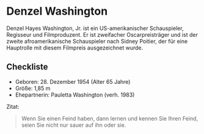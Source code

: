 # Denzel Washington

Denzel Hayes Washington, 
Jr. ist ein US-amerikanischer Schauspieler, Regisseur und Filmproduzent. 
Er ist zweifacher Oscarpreisträger und ist der zweite afroamerikanische Schauspieler nach Sidney Poitier, 
der für eine Hauptrolle mit diesem Filmpreis ausgezeichnet wurde.

## Checkliste
* Geboren: 28. Dezember 1954 (Alter 65 Jahre)
* Größe: 1,85 m
* Ehepartnerin: Pauletta Washington (verh. 1983)

Zitat:
> Wenn Sie einen Feind haben, dann lernen und kennen Sie Ihren Feind, seien Sie nicht nur sauer auf ihn oder sie.

<img scr="https://otakukart.com/wp-content/uploads/2020/04/Denzel-Washington.jpeg"/> 
